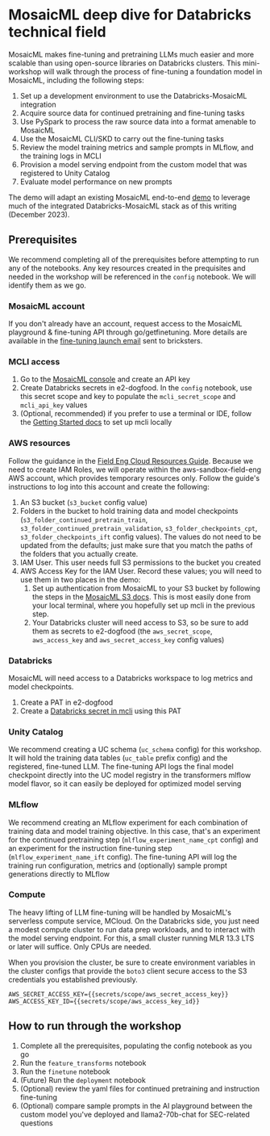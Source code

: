# MosaicML deep dive for Databricks technical field

MosaicML makes fine-tuning and pretraining LLMs much easier and more scalable than using open-source libraries on Databricks clusters. This mini-workshop will walk through the process of fine-tuning a foundation model in MosaicML, including the following steps:
1. Set up a development environment to use the Databricks-MosaicML integration
2. Acquire source data for continued pretraining and fine-tuning tasks
3. Use PySpark to process the raw source data into a format amenable to MosaicML
4. Use the MosaicML CLI/SKD to carry out the fine-tuning tasks
5. Review the model training metrics and sample prompts in MLflow, and the training logs in MCLI
6. Provision a model serving endpoint from the custom model that was registered to Unity Catalog
7. Evaluate model performance on new prompts

The demo will adapt an existing MosaicML end-to-end [demo](https://github.com/mosaicml/examples/tree/main/examples/end-to-end-examples/sec_10k_qa) to leverage much of the integrated Databricks-MosaicML stack as of this writing (December 2023).

## Prerequisites
We recommend completing all of the prerequisites before attempting to run any of the notebooks. Any key resources created in the prequisites and needed in the workshop will be referenced in the `config` notebook. We will identify them as we go.

### MosaicML account
If you don't already have an account, request access to the MosaicML playground & fine-tuning API through go/getfinetuning. More details are available in the [fine-tuning launch email](https://docs.google.com/document/d/1D8z0Y4iRgQOLXQr2VclCQvpzxnu0_nWT5x8iSkXKml8/edit) sent to bricksters. 

### MCLI access
1. Go to the [MosaicML console](https://console.mosaicml.com/account) and create an API key
2. Create Databricks secrets in e2-dogfood. In the `config` notebook, use this secret scope and key to populate the `mcli_secret_scope` and `mcli_api_key` values
3. (Optional, recommended) if you prefer to use a terminal or IDE, follow the [Getting Started docs](https://docs.mosaicml.com/en/latest/getting_started.html) to set up mcli locally

### AWS resources
Follow the guidance in the [Field Eng Cloud Resources Guide](https://databricks.atlassian.net/wiki/spaces/FE/pages/1947665233/Field-eng+Cloud+Resources+Guide#AWS-Cloud-Resources). Because we need to create IAM Roles, we will operate within the aws-sandbox-field-eng AWS account, which provides temporary resources only. Follow the guide's instructions to log into this account and create the following:
1. An S3 bucket (`s3_bucket` config value)
2. Folders in the bucket to hold training data and model checkpoints (`s3_folder_continued_pretrain_train`, `s3_folder_continued_pretrain_validation`, `s3_folder_checkpoints_cpt`, `s3_folder_checkpoints_ift` config values). The values do not need to be updated from the defaults; just make sure that you match the paths of the folders that you actually create.
3. IAM User. This user needs full S3 permissions to the bucket you created
4. AWS Access Key for the IAM User. Record these values; you will need to use them in two places in the demo:
    1. Set up authentication from MosaicML to your S3 bucket by following the steps in the [MosaicML S3 docs](https://docs.mosaicml.com/projects/mcli/en/latest/resources/secrets/s3.html). This is most easily done from your local terminal, where you hopefully set up mcli in the previous step.
    2. Your Databricks cluster will need access to S3, so be sure to add them as secrets to e2-dogfood (the `aws_secret_scope`, `aws_access_key` and `aws_secret_access_key` config values)

### Databricks
MosaicML will need access to a Databricks workspace to log metrics and model checkpoints. 
1. Create a PAT in e2-dogfood
2. Create a [Databricks secret in mcli](https://docs.mosaicml.com/projects/mcli/en/latest/resources/secrets/databricks.html) using this PAT

### Unity Catalog
We recommend creating a UC schema (`uc_schema` config) for this workshop. It will hold the training data tables (`uc_table` prefix config) and the registered, fine-tuned LLM. The fine-tuning API logs the final model checkpoint directly into the UC model registry in the transformers mlflow model flavor, so it can easily be deployed for optimized model serving 

### MLflow 
We recommend creating an MLflow experiment for each combination of training data and model training objective. In this case, that's an experiment for the continued pretraining step (`mlflow_experiment_name_cpt` config) and an experiment for the instruction fine-tuning step (`mlflow_experiment_name_ift` config). The fine-tuning API will log the training run configuration, metrics and (optionally) sample prompt generations directly to MLflow

### Compute
The heavy lifting of LLM fine-tuning will be handled by MosaicML's serverless compute service, MCloud. On the Databricks side, you just need a modest compute cluster to run data prep workloads, and to interact with the model serving endpoint. For this, a small cluster running MLR 13.3 LTS or later will suffice. Only CPUs are needed. 

When you provision the cluster, be sure to create environment variables in the cluster configs that provide the `boto3` client secure access to the S3 credentials you established previously. 
```
AWS_SECRET_ACCESS_KEY={{secrets/scope/aws_secret_access_key}}
AWS_ACCESS_KEY_ID={{secrets/scope/aws_access_key_id}}
```

## How to run through the workshop
1. Complete all the prerequisites, populating the config notebook as you go
2. Run the `feature_transforms` notebook
3. Run the `finetune` notebook
4. (Future) Run the `deployment` notebook
5. (Optional) review the yaml files for continued pretraining and instruction fine-tuning
6. (Optional) compare sample prompts in the AI playground between the custom model you've deployed and llama2-70b-chat for SEC-related questions